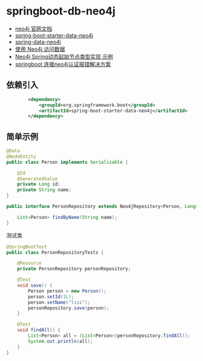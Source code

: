 # springboot-db-neo4j

* [neo4j 官网文档](https://neo4j.com/docs/)
* [spring-boot-starter-data-neo4j](https://docs.spring.io/spring-boot/docs/2.5.5/reference/htmlsingle/#boot-features-neo4j)
* [spring-data-neo4j](https://docs.spring.io/spring-data/neo4j/docs/6.1.5/reference/html/#getting-started)
* [使用 Neo4j 访问数据](https://spring.io/guides/gs/accessing-data-neo4j/)
* [Neo4j Spring动态起始节点类型实现 示例](https://blog.csdn.net/temotemo/article/details/80627284)
* [springboot 连接neo4j认证报错解决方案](https://blog.csdn.net/qq_17351077/article/details/107312945)

## 依赖引入

```xml
        <dependency>
            <groupId>org.springframework.boot</groupId>
            <artifactId>spring-boot-starter-data-neo4j</artifactId>
        </dependency>
```

## 简单示例

```java
@Data
@NodeEntity
public class Person implements Serializable {

    @Id
    @GeneratedValue
    private Long id;
    private String name;
}

public interface PersonRepository extends Neo4jRepository<Person, Long> {

    List<Person> findByName(String name);
}

```

测试类

```java
@SpringBootTest
public class PersonRepositoryTests {

    @Resource
    private PersonRepository personRepository;

    @Test
    void save() {
        Person person = new Person();
        person.setId(1L);
        person.setName("lisi");
        personRepository.save(person);
    }

    @Test
    void findAll() {
        List<Person> all = (List<Person>)personRepository.findAll();
        System.out.println(all);
    }
}

```
